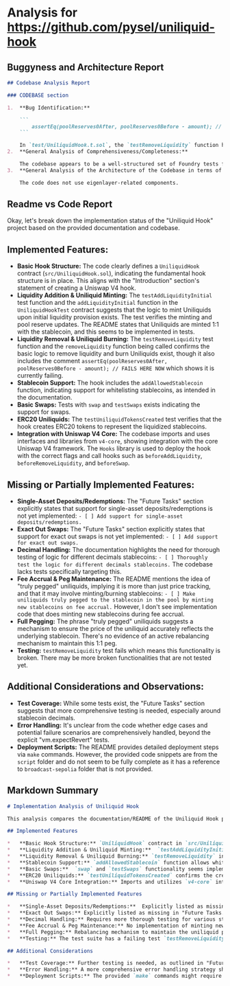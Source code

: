 
# Analysis for https://github.com/pysel/uniliquid-hook

## Buggyness and Architecture Report
```markdown
## Codebase Analysis Report

### CODEBASE section

1.  **Bug Identification:**

    ```
        assertEq(poolReserves0After, poolReserves0Before - amount); // FAILS HERE NOW
    ```

    In `test/UniliquidHook.t.sol`, the `testRemoveLiquidity` function has a failing assertion. The expected behavior after removing liquidity is for the pool reserves to decrease by the amount of liquidity removed. However, the test expects a direct subtraction (`poolReserves0Before - amount`), which might not be accurate if the pool's internal accounting or swap fees are not directly decremented.
2.  **General Analysis of Comprehensiveness/Completeness:**

    The codebase appears to be a well-structured set of Foundry tests for a Uniswap v4 hook and related utilities. It includes tests for adding/removing liquidity, swaps, fee collection, and various edge cases. The code is mostly complete, but may lack some tests cases for various types of swaps.
3.  **General Analysis of the Architecture of the Codebase in terms of using eigenlayer-related components (eigenDA, eigenLayerAVS, AVS):**

    The code does not use eigenlayer-related components.
```

## Readme vs Code Report
Okay, let's break down the implementation status of the "Uniliquid Hook" project based on the provided documentation and codebase.

## Implemented Features:

*   **Basic Hook Structure:** The code clearly defines a `UniliquidHook` contract (`src/UniliquidHook.sol`), indicating the fundamental hook structure is in place. This aligns with the "Introduction" section's statement of creating a Uniswap V4 hook.
*   **Liquidity Addition & Uniliquid Minting:** The `testAddLiquidityInitial` test function and the `addLiquidityInitial` function in the `UniliquidHookTest` contract suggests that the logic to mint Uniliquids upon initial liquidity provision exists. The test verifies the minting and pool reserve updates. The README states that Uniliquids are minted 1:1 with the stablecoin, and this seems to be implemented in tests.
*   **Liquidity Removal & Uniliquid Burning:** The `testRemoveLiquidity` test function and the `removeLiquidity` function being called confirms the basic logic to remove liquidity and burn Uniliquids exist, though it also includes the comment `assertEq(poolReserves0After, poolReserves0Before - amount); // FAILS HERE NOW` which shows it is currently failing.
*   **Stablecoin Support:** The hook includes the `addAllowedStablecoin` function, indicating support for whitelisting stablecoins, as intended in the documentation.
*   **Basic Swaps:** Tests with `swap` and `testSwaps` exists indicating the support for swaps.
*   **ERC20 Uniliquids:** The `testUniliquidTokensCreated` test verifies that the hook creates ERC20 tokens to represent the liquidized stablecoins.
*   **Integration with Uniswap V4 Core:** The codebase imports and uses interfaces and libraries from `v4-core`, showing integration with the core Uniswap V4 framework. The `Hooks` library is used to deploy the hook with the correct flags and call hooks such as `beforeAddLiquidity`, `beforeRemoveLiquidity`, and `beforeSwap`.

## Missing or Partially Implemented Features:

*   **Single-Asset Deposits/Redemptions:** The "Future Tasks" section explicitly states that support for single-asset deposits/redemptions is not yet implemented: `- [ ] Add support for single-asset deposits/redemptions.`
*   **Exact Out Swaps:** The "Future Tasks" section explicitly states that support for exact out swaps is not yet implemented: `- [ ] Add support for exact out swaps.`
*   **Decimal Handling:** The documentation highlights the need for thorough testing of logic for different decimals stablecoins: `- [ ] Thoroughly test the logic for different decimals stablecoins.` The codebase lacks tests specifically targeting this.
*   **Fee Accrual & Peg Maintenance:** The README mentions the idea of "truly pegged" uniliquids, implying it is more than just price tracking, and that it may involve minting/burning stablecoins: `- [ ] Make uniliquids truly pegged to the stablecoin in the pool by minting new stablecoins on fee accrual.` However, I don't see implementation code that does minting new stablecoins during fee accrual.
*    **Full Pegging:** The phrase "truly pegged" uniliquids suggests a mechanism to ensure the price of the uniliquid accurately reflects the underlying stablecoin. There's no evidence of an active rebalancing mechanism to maintain this 1:1 peg.
*   **Testing:** `testRemoveLiquidity` test fails which means this functionality is broken. There may be more broken functionalities that are not tested yet.

## Additional Considerations and Observations:

*   **Test Coverage:** While some tests exist, the "Future Tasks" section suggests that more comprehensive testing is needed, especially around stablecoin decimals.
*   **Error Handling:** It's unclear from the code whether edge cases and potential failure scenarios are comprehensively handled, beyond the explicit "vm.expectRevert" tests.
*   **Deployment Scripts:** The README provides detailed deployment steps via `make` commands. However, the provided code snippets are from the `script` folder and do not seem to be fully complete as it has a reference to `broadcast-sepolia` folder that is not provided.

## Markdown Summary

```markdown
# Implementation Analysis of Uniliquid Hook

This analysis compares the documentation/README of the Uniliquid Hook project against its codebase to identify implemented, missing, and partially implemented features.

## Implemented Features

*   **Basic Hook Structure:** `UniliquidHook` contract in `src/UniliquidHook.sol` implements the fundamental hook.
*   **Liquidity Addition & Uniliquid Minting:**  `testAddLiquidityInitial` in `test/UniliquidHook.t.sol` and `addLiquidityInitial` in `src/UniliquidHook.sol` verifies Uniliquid minting logic.
*   **Liquidity Removal & Uniliquid Burning:** `testRemoveLiquidity` in `test/UniliquidHook.t.sol` and `removeLiquidity` function are called verifying the basic functionality exists, though failing to pass the tests.
*   **Stablecoin Support:** `addAllowedStablecoin` function allows whitelisting stablecoins.
*   **Basic Swaps:**  `swap` and `testSwaps` functionality seems implemented.
*   **ERC20 Uniliquids:** `testUniliquidTokensCreated` confirms the creation of ERC20 tokens.
*   **Uniswap V4 Core Integration:** Imports and utilizes `v4-core` interfaces and libraries.

## Missing or Partially Implemented Features

*   **Single-Asset Deposits/Redemptions:**  Explicitly listed as missing in "Future Tasks."
*   **Exact Out Swaps:** Explicitly listed as missing in "Future Tasks."
*   **Decimal Handling:** Requires more thorough testing for various stablecoin decimals.
*   **Fee Accrual & Peg Maintenance:** No implementation of minting new stablecoins during fee accrual to maintain a "truly pegged" uniliquid.
*   **Full Pegging:** Rebalancing mechanism to maintain the uniliquid price is not implemented.
*   **Testing:** The test suite has a failing test `testRemoveLiquidity`.

## Additional Considerations

*   **Test Coverage:** Further testing is needed, as outlined in "Future Tasks."
*   **Error Handling:** A more comprehensive error handling strategy should be implemented.
*   **Deployment Scripts:** The provided `make` commands might require additional refinement.

```

